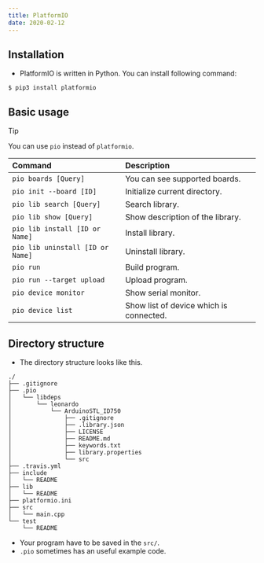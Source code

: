 ```yaml
---
title: PlatformIO
date: 2020-02-12
---
```


## Installation
- PlatformIO is written in Python. You can install following command:
```
$ pip3 install platformio
```

## Basic usage
> [!TIP]
> You can use `pio` instead of `platformio`.

| Command | Description|
|:--------|:-----------|
|`pio boards [Query]`|You can see supported boards.|
|`pio init --board [ID]`|Initialize current directory.|
|`pio lib search [Query]`|Search library.|
|`pio lib show [Query]`|Show description of the library.|
|`pio lib install [ID or Name]`|Install library.|
|`pio lib uninstall [ID or Name]`|Uninstall library.|
|`pio run`|Build program.|
|`pio run --target upload`|Upload program.|
|`pio device monitor`|Show serial monitor.|
|`pio device list`|Show list of device which is connected.|

## Directory structure
- The directory structure looks like this.
```
./
├── .gitignore
├── .pio
│   └── libdeps
│       └── leonardo
│           └── ArduinoSTL_ID750
│               ├── .gitignore
│               ├── .library.json
│               ├── LICENSE
│               ├── README.md
│               ├── keywords.txt
│               ├── library.properties
│               └── src
├── .travis.yml
├── include
│   └── README
├── lib
│   └── README
├── platformio.ini
├── src
│   └── main.cpp
└── test
    └── README
```

- Your program have to be saved in the `src/`.
- `.pio` sometimes has an useful example code.